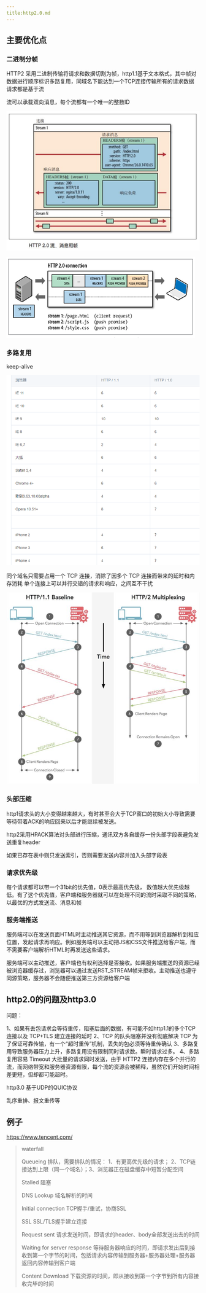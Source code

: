 ```yaml
---
title:http2.0.md
---
```

## 主要优化点

### 二进制分帧

HTTP2 采用二进制传输将请求和数据切割为帧，http1.1基于文本格式，其中帧对数据进行顺序标识多路复用，同域名下能达到一个TCP连接传输所有的请求数据 请求都是基于流

流可以承载双向消息，每个流都有一个唯一的整数ID

![ae5418b7da1c6593fd6addad0310faa5_720w](.\ae5418b7da1c6593fd6addad0310faa5_720w.jpg)

![d9f07162d5391641b7a2645a61b24fc0_720w](.\d9f07162d5391641b7a2645a61b24fc0_720w.png)

### 多路复用

keep-alive

![企业微信截图_1657851423397](.\企业微信截图_1657851423397.png)

同个域名只需要占用一个 TCP 连接，消除了因多个 TCP 连接而带来的延时和内存消耗
单个连接上可以并行交错的请求和响应，之间互不干扰

![b1e608ddb7493608efea3e76912aabe1_720w](.\b1e608ddb7493608efea3e76912aabe1_720w.jpg)

### 头部压缩

http1请求头的大小变得越来越大，有时甚至会大于TCP窗口的初始大小导致需要等待带着ACK的响应回来以后才能继续被发送。

http2采用HPACK算法对头部进行压缩，通讯双方各自缓存一份头部字段表避免发送重复header

如果已存在表中则只发送索引，否则需要发送内容并加入头部字段表



### 请求优先级

每个请求都可以带一个31bit的优先值，0表示最高优先级， 数值越大优先级越低。有了这个优先值，客户端和服务器就可以在处理不同的流时采取不同的策略，以最优的方式发送流、消息和帧

### 服务端推送

服务端可以在发送页面HTML时主动推送其它资源，而不用等到浏览器解析到相应位置，发起请求再响应。例如服务端可以主动把JS和CSS文件推送给客户端，而不需要客户端解析HTML时再发送这些请求。

服务端可以主动推送，客户端也有权利选择是否接收。如果服务端推送的资源已经被浏览器缓存过，浏览器可以通过发送RST_STREAM帧来拒收。主动推送也遵守同源策略，服务器不会随便推送第三方资源给客户端



## http2.0的问题及http3.0

问题：

1、如果有丢包请求会等待重传，阻塞后面的数据，有可能不如http1.1的多个TCP连接以及 TCP+TLS 建立连接的延时
2、TCP 的队头阻塞并没有彻底解决 TCP 为了保证可靠传输，有一个“超时重传”机制，丢失的包必须等待重传确认
3、多路复用导致服务器压力上升，多路复用没有限制同时请求数。瞬时请求过多。
4、多路复用容易 Timeout  大批量的请求同时发送，由于 HTTP2 连接内存在多个并行的流，而网络带宽和服务器资源有限，每个流的资源会被稀释，虽然它们开始时间相差更短，但却都可能超时。

http3.0
基于UDP的QUIC协议

乱序重排、报文重传等

## 例子

https://www.tencent.com/

> waterfall
>
> Queueing 排队，需要排队的情况： 1、有更高优先级的请求； 2、TCP链接达到上限（同一个域名）；3、浏览器正在磁盘缓存中短暂分配空间
>
> Stalled 阻塞
>
> DNS Lookup 域名解析的时间
>
> Initial connection TCP握手/重试，协商SSL
>
> SSL SSL/TLS握手建立连接
>
> Request sent 请求发送时间，即请求的header、body全部发送出去的时间
>
> Waiting for server response 等待服务器响应的时间，即请求发出后到接收到第一个字节的时间，包括请求内容传输到服务器+服务器处理+服务器返回内容传输到客户端
>
> Content Download 下载资源的时间，即从接收到第一个字节到所有内容接收完毕的时间





